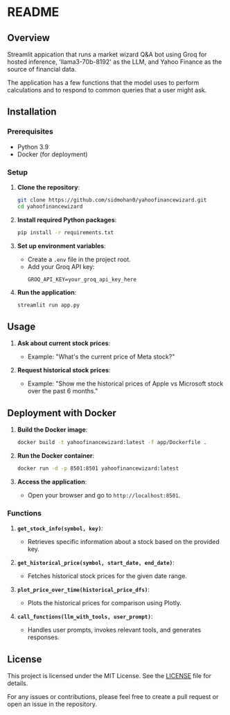 # README

## Overview

Streamlit appication that runs a market wizard Q&A bot using Groq for hosted inference, 'llama3-70b-8192' as the LLM, and Yahoo Finance as the source of financial data.  

The application has a few functions that the model uses to perform calculations and to respond to common queries that a user might ask.  


## Installation

### Prerequisites
- Python 3.9
- Docker (for deployment)

### Setup

1. **Clone the repository**:
    ```bash
    git clone https://github.com/sidmohan0/yahoofinancewizard.git
    cd yahoofinancewizard
    ```

2. **Install required Python packages**:
    ```bash
    pip install -r requirements.txt
    ```

3. **Set up environment variables**:
    - Create a `.env` file in the project root.
    - Add your Groq API key:
        ```
        GROQ_API_KEY=your_groq_api_key_here
        ```

4. **Run the application**:
    ```bash
    streamlit run app.py
    ```

## Usage

1. **Ask about current stock prices**:
    - Example: "What's the current price of Meta stock?"

2. **Request historical stock prices**:
    - Example: "Show me the historical prices of Apple vs Microsoft stock over the past 6 months."

## Deployment with Docker

1. **Build the Docker image**:
    ```bash
    docker build -t yahoofinancewizard:latest -f app/Dockerfile .
    ```

2. **Run the Docker container**:
    ```bash
    docker run -d -p 8501:8501 yahoofinancewizard:latest
    ```

3. **Access the application**:
    - Open your browser and go to `http://localhost:8501`.


### Functions

1. **`get_stock_info(symbol, key)`**:
    - Retrieves specific information about a stock based on the provided key.
    
2. **`get_historical_price(symbol, start_date, end_date)`**:
    - Fetches historical stock prices for the given date range.

3. **`plot_price_over_time(historical_price_dfs)`**:
    - Plots the historical prices for comparison using Plotly.

4. **`call_functions(llm_with_tools, user_prompt)`**:
    - Handles user prompts, invokes relevant tools, and generates responses.


## License

This project is licensed under the MIT License. See the [LICENSE](LICENSE) file for details.

For any issues or contributions, please feel free to create a pull request or open an issue in the repository.
